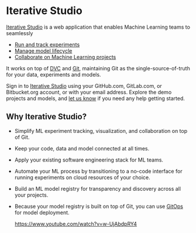 # Iterative Studio

[Iterative Studio](https://studio.iterative.ai/) is a web application that
enables Machine Learning teams to seamlessly

- [Run and track experiments](/doc/studio/experiments)
- [Manage model lifecycle](/doc/studio/model-registry)
- [Collaborate on Machine Learning projects](/doc/studio/user-guide/team-collaboration)

It works on top of [DVC](https://dvc.org/) and [Git](https://git-scm.com/),
maintaining Git as the single-source-of-truth for your data, experiments and
models.

Sign in to [Iterative Studio](https://studio.iterative.ai/) using your
GitHub.com, GitLab.com, or Bitbucket.org account, or with your email address.
Explore the demo projects and models, and
[let us know](/doc/studio/user-guide/troubleshooting#support) if you need any
help getting started.

## Why Iterative Studio?

- Simplify ML experiment tracking, visualization, and collaboration on top of
  Git.
- Keep your code, data and model connected at all times.
- Apply your existing software engineering stack for ML teams.
- Automate your ML process by transitioning to a no-code interface for running
  experiments on cloud resources of your choice.
- Build an ML model registry for transparency and discovery across all your
  projects.
- Because your model registry is built on top of Git, you can use [GitOps] for
  model deployment.

  https://www.youtube.com/watch?v=w-UjAbdpRY4

[gitops]: https://www.gitops.tech/
[project settings]: /doc/studio/user-guide/experiments/configure-a-project
[when do you need project settings]:
  /doc/studio/user-guide/experiments/configure-a-project#scenarios-where-project-settings-are-required
[create multiple projects from a single git repository]:
  /doc/studio/user-guide/experiments/create-a-project#create-multiple-projects-from-a-single-git-repository
[explore ml experiments]:
  /doc/studio/user-guide/experiments/explore-ml-experiments
[create a team]: /doc/studio/user-guide/team-collaboration
[sign up for the **basic** or **enterprise** plan]:
  /doc/studio/user-guide/change-team-plan-and-size
[make your projects public]: /doc/studio/user-guide/experiments/share-a-project
[train on the cloud, including on your own cloud infrastructure, and submit new experiments]:
  /doc/studio/user-guide/experiments/run-experiments
[live-metrics-and-plots]:
  /doc/studio/user-guide/experiments/live-metrics-and-plots
[dvclive]: /doc/dvclive
[monorepo]: /doc/studio/user-guide/experiments/configure-a-project#monorepo
